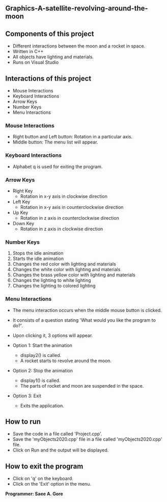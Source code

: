 ## Graphics-A-satellite-revolving-around-the-moon

## Components of this project 

- Different interactions between the moon and a rocket in space.
- Written in C++ 
- All objects have lighting and materials.
- Runs on Visual Studio

## Interactions of this project

- Mouse Interactions
- Keyboard Interactions
- Arrow Keys
- Number Keys
- Menu Interactions

### Mouse Interactions 

  - Right button and Left button: Rotation in a particular axis.
  - Middle button: The menu list will appear.

### Keyboard Interactions 

  - Alphabet q is used for exiting the program.

 ### Arrow Keys 
  - Right Key
    - Rotation in x-y axis in clockwise direction
  - Left Key
    - Rotation in x-y axis in counterclockwise direction
  - Up Key
    - Rotation in z axis in counterclockwise direction
  - Down Key
    - Rotation in z axis in clockwise direction

 ### Number Keys
 
   1.  Stops the idle animation
   2.  Starts the idle animation
   3.  Changes the red color with lighting and materials
   4.  Changes the white color with lighting and materials
   5.  Changes the brass yellow color with lighting and materials
   6.  Changes the lighting to white lighting
   7.  Changes the lighting to colored lighting

### Menu Interactions 
  - The menu interaction occurs when the middle mouse button is clicked.
  - It consists of a question stating 'What would you like the program to do?'.
  - Upon clicking it, 3 options will appear.
    
  - Option 1: Start the animation 
     - display2() is called.
     - A rocket starts to revolve around the moon.

  - Option 2: Stop the animation 
     - display1() is called.
     - The parts of rocket and moon are suspended in the space. 

  - Option 3: Exit 
     - Exits the application.
  
## How to run 
- Save the code in a file called 'Project.cpp'. 
- Save the 'myObjects2020.cpp' file in a file called 'myObjects2020.cpp' file.
- Click on Run and the output will be displayed.

## How to exit the program 
- Click on 'q' on the keyboard.
- Click on the 'Exit' option in the menu.

**Programmer: Saee A. Gore**
